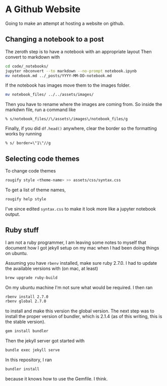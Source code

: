 # A Github Website

Going to make an attempt at hosting a website on github.

## Changing a notebook to a post


The zeroth step is to have a notebook with an appropriate layout
Then convert to markdown with

```bash
cd code/_notebooks/
jupyter nbconvert --to markdown --no-prompt notebook.ipynb 
mv notebook.md ../_posts/YYYY-MM-DD-notebook.md
```

If the notebook has images move them to the images folder.
```bash
mv notebook_files/ ../../assets/images/
```
Then you have to rename where the images are coming from. So
inside the markdwn file, run a command like
```
% s/notebook_files//\/assets\/images\/notebook_files/g
```

Finally, if you did `df.head()` anywhere, clear the border
so the formatting works by running
```
% s/ border=\"1\"//g
```




## Selecting code themes

To change code themes

```bash
rougify style <theme-name> >> assets/css/syntax.css
```

To get a list of theme names,
```bash
rougify help style
```

I've since edited `syntax.css` to make it look more like a jupyter notebook
output.



## Ruby stuff


I am not a ruby programmer, I am leaving some notes to 
myself that document how I got jekyll setup on my mac
when I had been doing things on ubuntu.

Assuming you have `rbenv` installed, make sure ruby 2.7.0.
I had to update the available versions with (on mac, at least)
```bash
brew upgrade ruby-build
```
On my ubuntu machine I'm not sure what would be required. I then ran
```bash
rbenv install 2.7.0
rbenv global 2.7.0
```
to install and make this version the global version. The next
step was to install the proper version of bundler, which is 2.1.4 (as
of this writing, this is the stable version).
```bash
gem install bundler 
```
Then the jekyll server got started with
```bash
bundle exec jekyll serve
```
In this repository, I ran
```bash
bundler install
```
because it knows how to use the Gemfile. I think.

